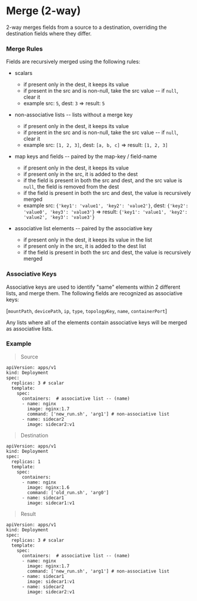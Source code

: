 # Merge (2-way)

  2-way merges fields from a source to a destination, overriding the destination fields
  where they differ.

  ### Merge Rules

  Fields are recursively merged using the following rules:

  - scalars
    - if present only in the dest, it keeps its value
    - if present in the src and is non-null, take the src value -- if `null`, clear it
    - example src: `5`, dest: `3` => result: `5`

  - non-associative lists -- lists without a merge key
    - if present only in the dest, it keeps its value
    - if present in the src and is non-null, take the src value -- if `null`, clear it
    - example src: `[1, 2, 3]`, dest: `[a, b, c]` => result: `[1, 2, 3]`

  - map keys and fields -- paired by the map-key / field-name
    - if present only in the dest, it keeps its value
    - if present only in the src, it is added to the dest
    - if the field is present in both the src and dest, and the src value is
      `null`, the field is removed from the dest
    - if the field is present in both the src and dest, the value is recursively merged
    - example src: `{'key1': 'value1', 'key2': 'value2'}`,
      dest: `{'key2': 'value0', 'key3': 'value3'}`
      => result: `{'key1': 'value1', 'key2': 'value2', 'key3': 'value3'}`

  - associative list elements -- paired by the associative key
    - if present only in the dest, it keeps its value in the list
    - if present only in the src, it is added to the dest list
    - if the field is present in both the src and dest, the value is recursively merged

  ### Associative Keys

  Associative keys are used to identify "same" elements within 2 different lists, and merge them.
  The following fields are recognized as associative keys:

  [`mountPath`, `devicePath`, `ip`, `type`, `topologyKey`, `name`, `containerPort`]

  Any lists where all of the elements contain associative keys will be merged as associative lists.

  ### Example

  > Source

	apiVersion: apps/v1
	kind: Deployment
	spec:
	  replicas: 3 # scalar
	  template:
	    spec:
	      containers:  # associative list -- (name)
	      - name: nginx
	        image: nginx:1.7
	        command: ['new_run.sh', 'arg1'] # non-associative list
	      - name: sidecar2
	        image: sidecar2:v1

  > Destination

	apiVersion: apps/v1
	kind: Deployment
	spec:
	  replicas: 1
	  template:
	    spec:
	      containers:
	      - name: nginx
	        image: nginx:1.6
	        command: ['old_run.sh', 'arg0']
	      - name: sidecar1
	        image: sidecar1:v1

  > Result

	apiVersion: apps/v1
	kind: Deployment
	spec:
	  replicas: 3 # scalar
	  template:
	    spec:
	      containers:  # associative list -- (name)
	      - name: nginx
	        image: nginx:1.7
	        command: ['new_run.sh', 'arg1'] # non-associative list
	      - name: sidecar1
	        image: sidecar1:v1
	      - name: sidecar2
	        image: sidecar2:v1
